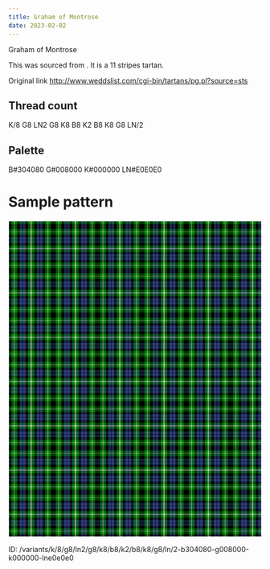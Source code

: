 ```yaml
---
title: Graham of Montrose
date: 2023-02-02
---
```

Graham of Montrose

This was sourced from <no value>.  It is a 11 stripes tartan.

Original link http://www.weddslist.com/cgi-bin/tartans/pg.pl?source=sts

## Thread count
K/8 G8 LN2 G8 K8 B8 K2 B8 K8 G8 LN/2

## Palette
B#304080 G#008000 K#000000 LN#E0E0E0

# Sample pattern

![Tartan detail](tartan.png "K/8 G8 LN2 G8 K8 B8 K2 B8 K8 G8 LN/2 tartan")

ID: /variants/k/8/g8/ln2/g8/k8/b8/k2/b8/k8/g8/ln/2-b304080-g008000-k000000-lne0e0e0